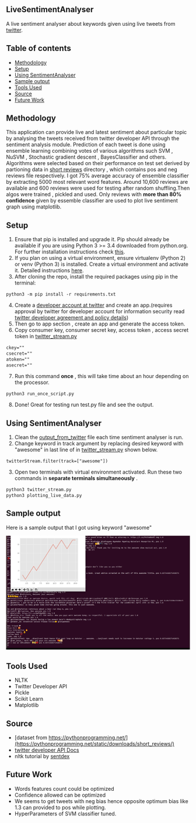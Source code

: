 ## LiveSentimentAnalyser
A live sentiment analyser about keywords given using live tweets from [twitter](https://twitter.com).

## Table of contents
* [Methodology](#Methodology)
* [Setup](#setup)
* [Using SentimentAnalyser](#UsingSentimentAnalyser)
* [Sample output](#Sampleoutput)
* [Tools Used](#ToolsUsed)
* [Source](#Source)
* [Future Work](#FutureWork)

## Methodology
This  application can provide live and latest sentiment about particular topic by analysing the tweets received from twitter developer API through the sentiment analysis module. Prediction of each tweet is done using ensemble learning combining votes of various algorithms such SVM , NuSVM , Stochastic gradient descent , BayesClassifier and others. Algorithms were selected based on their performance on test set derived by partioning data in [short reviews](https://github.com/naman-32/LiveSentimentAnalyser/tree/master/short_reviews) directory , which contains pos and neg reviews file respectively. I got 75% average accuracy of ensemble classifier by extracting 5000 most relevant word features. Around 10,600 reviews are available and 600 reviews were used for testing after random shuffling.Then algos were trained , pickled and used. Only reviews with **more than 80% confidence** given by essemble classifier are used to plot live sentiment graph using matplotlib.         

## Setup
1. Ensure that pip is installed and upgrade it. Pip should already be available if you are using Python 3 >= 3.4 downloaded from python.org. For further installation instructions check [this](https://pip.pypa.io/en/stable/installing/).
2. If you plan on using a virtual environment, ensure virtualenv (Python 2) or venv (Python 3) is installed. Create a virtual environment and activate it. Detailed instructions [here](https://packaging.python.org/guides/installing-using-pip-and-virtual-environments/).
3. After cloning the repo, install the required packages using pip in the terminal:
```
python3 -m pip install -r requirements.txt
```
4. Create a [developer account at twitter](https://developer.twitter.com) and create an app.(requires approval by twitter for developer account for information security read [twitter developer agreement and policy details](https://developer.twitter.com/en/developer-terms/agreement-and-policy))
5. Then go to app section , create an app and generate the access token.
6. Copy consumer key, consumer secret key, access token , access secret token in [twitter_stream.py](https://github.com/naman-32/LiveSentimentAnalyser/blob/master/twitter_stream.py)
```
ckey=""
csecret=""
atoken=""
asecret=""
```

7. Run this command **once** , this will take time about an hour depending on the processor. 
```
python3 run_once_script.py
```
8. Done! Great for testing run test.py file and see the output.

## Using SentimentAnalyser
1. Clean the [output_from_twitter](https://github.com/naman-32/LiveSentimentAnalyser/blob/master/output_from_twitter) file each time sentiment analyser is run.
2. Change keyword in track argument by replacing desired keyword with "awesome" in last line of in [twitter_stream.py](https://github.com/naman-32/LiveSentimentAnalyser/blob/master/twitter_stream.py) shown below.
```
twitterStream.filter(track=["awesome"])
```
3. Open two terminals with virtual environment activated. Run these two commands in **separate terminals simultaneously** .
```
python3 twitter_stream.py
python3 plotting_live_data.py
```

## Sample output
Here is a sample output that I got using keyword "awesome"

![OUTPUT](images/output.jpg)

## Tools Used
- NLTK
- Twitter Developer API
- Pickle
- Scikit Learn
- Matplotlib

## Source
- [dataset from https://pythonprogramming.net/](https://pythonprogramming.net/static/downloads/short_reviews/)
- [twitter developer API Docs](https://developer.twitter.com/en/docs)
- nltk tutorial by [sentdex](https://www.youtube.com/watch?v=FLZvOKSCkxY&list=PLQVvvaa0QuDf2JswnfiGkliBInZnIC4HL)

## Future Work
- Words features count could be optimized
- Confidence allowed can be optimized
- We seems to get tweets with neg bias hence opposite optimum bias like 1.3 can provided to pos while plotting.
- HyperParameters of SVM classifier tuned.

